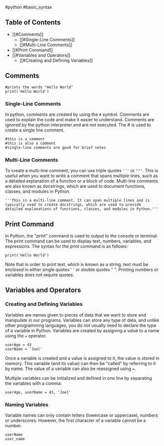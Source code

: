 #python #basic_syntax 
## Table of Contents
- [[#Comments]]
	- [[#Single-Line Comments]]
	- [[#Multi-Line Comments]]
- [[#Print Command]]
- [[#Variables and Operators]]
	- [[#Creating and Defining Variables]]
## Comments

```
#prints the words "Hello World"
print('Hello World')
```
### Single-Line Comments
In python, comments are created by using the `#` symbol. Comments are used to explain the code and make it easier to understand. Comments are ignored by the python interpreter and are not executed. The # is used to create a single line comment.

```
#this is a comment
#this is also a comment
#single-line comments are good for brief notes
```
### Multi-Line Comments
 To create a multi-line comment, you can use triple quotes `'''` or `"""`. This is useful when you want to write a comment that spans multiple lines, such as a detailed explanation of a function or a block of code. Multi-line comments are also known as docstrings, which are used to document functions, classes, and modules in Python.

```
'''This is a multi-line comment. It can span multiple lines and is typically used to create docstrings, which are used to provide detailed explanations of functions, classes, and modules in Python.'''
```
## Print Command
In Python, the "print" command is used to output to the console or terminal. The print command can be used to display text, numbers, variables, and expressions. The syntax for the print command is as follows:

```
print('Hello World')
```

Note that in order to print text, which is known as a string, text must be enclosed in either single quotes ' ' or double quotes " ". Printing numbers or variables does not require quotes.

## Variables and Operators

### Creating and Defining Variables
Variables are names given to pieces of data that we want to store and manipulate in our programs. Variables can store any type of data, and unlike other programming languages, you do not usually need to declare the type of a variable in Python. Variables are created by assigning a value to a name using the `=` operator.

```
userAge = 43
userName = 'Joel'
```

Once a variable is created and a value is assigned to it, the value is stored in memory. This variable (and its value) can then be "called" by referring to it by name. The value of a variable can also be reassigned using `=`.

Multiple variables can be initialized and defined in one line by separating the variables with a comma:

```
userAge, userName = 43, 'Joel'
```

### Naming Variables
Variable names can only contain letters (lowercase or uppercase), numbers or underscores. However, the first character of a variable cannot be a number.

```
userName
user_name
```

